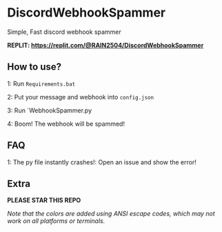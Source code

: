 # DiscordWebhookSpammer
Simple, Fast discord webhook spammer

**REPLIT: https://replit.com/@RAIN2504/DiscordWebhookSpammer**


## How to use?
1: Run `Requirements.bat`

2: Put your message and webhook into `config.json`

3: Run `WebhookSpammer.py 

4: Boom! The webhook will be spammed!

## FAQ
1: The py file instantly crashes!: Open an issue and show the error!

## Extra
**PLEASE STAR THIS REPO**

*Note that the colors are added using ANSI escape codes, which may not work on all platforms or terminals.*
